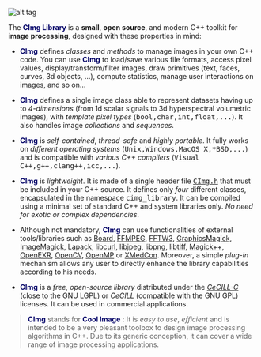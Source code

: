 ![alt tag](http://cimg.eu/img/CImgLogo2.jpg)

The <font color="#000066"><b>CImg Library</b></font> is a <b>small</b>, <b>open source</b>, and modern C++ toolkit</b> for <b>image processing</b>, designed with these properties in mind:

- <font color="#000066"><b>CImg</b></font> defines <i>classes</i> and <i>methods</i> to manage images in your own C++ code. You can use <font color="#000066"><b>CImg</b></font> to load/save various file formats, access pixel values, display/transform/filter images, draw primitives (text, faces, curves, 3d objects, ...), compute statistics, manage user interactions on images, and so on...

- <font color="#000066"><b>CImg</b></font> defines a single image class able to represent datasets having up to <i>4-dimensions</i> (from 1d scalar signals to 3d hyperspectral volumetric images), with <i>template pixel types</i> (<tt style="font-family:monospace;">bool,char,int,float,...</tt>). It also handles image <i>collections</i> and <i>sequences</i>.

- <font color="#000066"><b>CImg</b></font> is <i>self-contained</i>, <i>thread-safe</i> and <i>highly portable</i>. It fully works on <i>different operating systems</i> (<tt style="font-family:monospace;">Unix,Windows,MacOS X,*BSD,...</tt>) and is compatible with <i>various C++ compilers</i> (<tt style="font-family:monospace;">Visual C++,g++,clang++,icc,...</tt>).

- <font color="#000066"><b>CImg</b></font> is <i>lightweight</i>. It is made of a single header file <a href="https://raw.githubusercontent.com/dtschump/CImg/master/CImg.h"><tt style="font-family:monospace;">CImg.h</tt></a> that must be included in your C++ source. It defines only <i>four</i> different classes, encapsulated in the namespace <tt style="font-family:monospace;">cimg_library</tt>. It can be compiled using a minimal set of standard C++ and system libraries only. <i>No need for exotic or complex dependencies</i>.

- Although not mandatory, <font color="#000066"><b>CImg</b></font> can use functionalities of external tools/libraries such as <a href="http://libboard.sourceforge.net/">Board</a>, <a href="http://ffmpeg.mplayerhq.hu/">FFMPEG</a>, <a href="http://www.fftw.org/">FFTW3</a>, <a href="http://www.graphicsmagick.org/">GraphicsMagick</a>, <a href="http://www.imagemagick.org/">ImageMagick</a>, <a href="http://www.netlib.org/lapack/">Lapack</a>, <a href="http://curl.haxx.se/libcurl/">libcurl</a>, <a href="http://www.ijg.org/">libjpeg</a>, <a href="http://www.libpng.org/pub/png/libpng.html">libpng</a>, <a href="http://www.libtiff.org/">libtiff</a>, <a href="http://www.imagemagick.org/Magick++/">Magick++</a>, <a href="http://www.openexr.com/">OpenEXR</a>, <a href="http://http://opencv.willowgarage.com/wiki/">OpenCV</a>, <a href="http://www.openmp.org/">OpenMP</a> or <a href="http://xmedcon.sourceforge.net/">XMedCon</a>. Moreover, a simple <i>plug-in</i> mechanism allows any user to directly enhance the library capabilities according to his needs.

- <font color="#000066"><b>CImg</b></font> is a <i>free, open-source library</i> distributed under the <a href="http://www.cecill.info/licences/Licence_CeCILL-C_V1-en.txt"><i>CeCILL-C</i></a> (close to the GNU LGPL) or <a href="http://www.cecill.info/licences/Licence_CeCILL_V2-en.txt"><i>CeCILL</i></a> (compatible with the GNU GPL) licenses. It can be used in commercial applications.

<blockquote>
  <font color="#000066"><b>CImg</b></font> stands for <font color="#000066"><b>Cool Image</b></font> : It is <i>easy to use</i>, <i>efficient</i> and is intended to be a very pleasant toolbox to design image processing algorithms in C++. Due to its generic conception, it can cover a wide range of image processing applications.
</blockquote>
